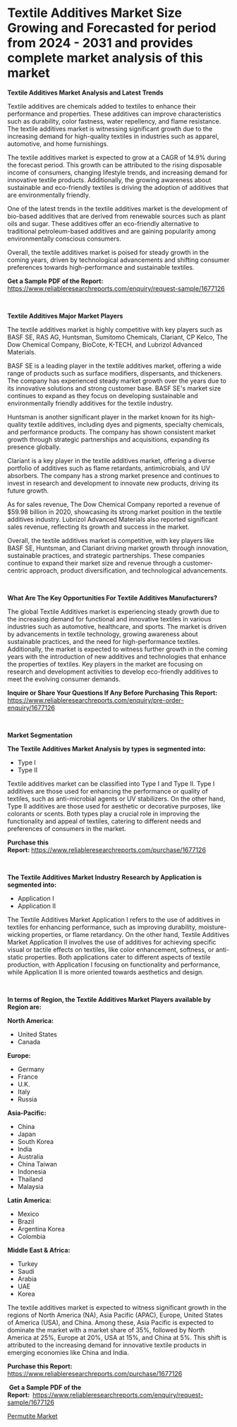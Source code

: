 <p><h1>Textile Additives Market Size Growing and Forecasted for period from 2024 - 2031 and provides complete market analysis of this market</h1></p><p><strong>Textile Additives Market Analysis and Latest Trends</strong></p>
<p><p>Textile additives are chemicals added to textiles to enhance their performance and properties. These additives can improve characteristics such as durability, color fastness, water repellency, and flame resistance. The textile additives market is witnessing significant growth due to the increasing demand for high-quality textiles in industries such as apparel, automotive, and home furnishings.</p><p>The textile additives market is expected to grow at a CAGR of 14.9% during the forecast period. This growth can be attributed to the rising disposable income of consumers, changing lifestyle trends, and increasing demand for innovative textile products. Additionally, the growing awareness about sustainable and eco-friendly textiles is driving the adoption of additives that are environmentally friendly.</p><p>One of the latest trends in the textile additives market is the development of bio-based additives that are derived from renewable sources such as plant oils and sugar. These additives offer an eco-friendly alternative to traditional petroleum-based additives and are gaining popularity among environmentally conscious consumers.</p><p>Overall, the textile additives market is poised for steady growth in the coming years, driven by technological advancements and shifting consumer preferences towards high-performance and sustainable textiles.</p></p>
<p><strong>Get a Sample PDF of the Report:&nbsp;</strong> <a href="https://www.reliableresearchreports.com/enquiry/request-sample/1677126">https://www.reliableresearchreports.com/enquiry/request-sample/1677126</a></p>
<p>&nbsp;</p>
<p><strong>Textile Additives Major Market Players</strong></p>
<p><p>The textile additives market is highly competitive with key players such as BASF SE, RAS AG, Huntsman, Sumitomo Chemicals, Clariant, CP Kelco, The Dow Chemical Company, BioCote, K-TECH, and Lubrizol Advanced Materials. </p><p>BASF SE is a leading player in the textile additives market, offering a wide range of products such as surface modifiers, dispersants, and thickeners. The company has experienced steady market growth over the years due to its innovative solutions and strong customer base. BASF SE's market size continues to expand as they focus on developing sustainable and environmentally friendly additives for the textile industry.</p><p>Huntsman is another significant player in the market known for its high-quality textile additives, including dyes and pigments, specialty chemicals, and performance products. The company has shown consistent market growth through strategic partnerships and acquisitions, expanding its presence globally.</p><p>Clariant is a key player in the textile additives market, offering a diverse portfolio of additives such as flame retardants, antimicrobials, and UV absorbers. The company has a strong market presence and continues to invest in research and development to innovate new products, driving its future growth.</p><p>As for sales revenue, The Dow Chemical Company reported a revenue of $59.98 billion in 2020, showcasing its strong market position in the textile additives industry. Lubrizol Advanced Materials also reported significant sales revenue, reflecting its growth and success in the market.</p><p>Overall, the textile additives market is competitive, with key players like BASF SE, Huntsman, and Clariant driving market growth through innovation, sustainable practices, and strategic partnerships. These companies continue to expand their market size and revenue through a customer-centric approach, product diversification, and technological advancements.</p></p>
<p>&nbsp;</p>
<p><strong>What Are The Key Opportunities For Textile Additives Manufacturers?</strong></p>
<p><p>The global Textile Additives market is experiencing steady growth due to the increasing demand for functional and innovative textiles in various industries such as automotive, healthcare, and sports. The market is driven by advancements in textile technology, growing awareness about sustainable practices, and the need for high-performance textiles. Additionally, the market is expected to witness further growth in the coming years with the introduction of new additives and technologies that enhance the properties of textiles. Key players in the market are focusing on research and development activities to develop eco-friendly additives to meet the evolving consumer demands.</p></p>
<p><strong>Inquire or Share Your Questions If Any Before Purchasing This Report:</strong> <a href="https://www.reliableresearchreports.com/enquiry/pre-order-enquiry/1677126">https://www.reliableresearchreports.com/enquiry/pre-order-enquiry/1677126</a></p>
<p>&nbsp;</p>
<p><strong>Market Segmentation</strong></p>
<p><strong>The Textile Additives Market Analysis by types is segmented into:</strong></p>
<p><ul><li>Type I</li><li>Type II</li></ul></p>
<p><p>Textile additives market can be classified into Type I and Type II. Type I additives are those used for enhancing the performance or quality of textiles, such as anti-microbial agents or UV stabilizers. On the other hand, Type II additives are those used for aesthetic or decorative purposes, like colorants or scents. Both types play a crucial role in improving the functionality and appeal of textiles, catering to different needs and preferences of consumers in the market.</p></p>
<p><strong>Purchase this Report:&nbsp;</strong><a href="https://www.reliableresearchreports.com/purchase/1677126">https://www.reliableresearchreports.com/purchase/1677126</a></p>
<p>&nbsp;</p>
<p><strong>The Textile Additives Market Industry Research by Application is segmented into:</strong></p>
<p><ul><li>Application I</li><li>Application II</li></ul></p>
<p><p>The Textile Additives Market Application I refers to the use of additives in textiles for enhancing performance, such as improving durability, moisture-wicking properties, or flame retardancy. On the other hand, Textile Additives Market Application II involves the use of additives for achieving specific visual or tactile effects on textiles, like color enhancement, softness, or anti-static properties. Both applications cater to different aspects of textile production, with Application I focusing on functionality and performance, while Application II is more oriented towards aesthetics and design.</p></p>
<p>&nbsp;</p>
<p><strong>In terms of Region, the Textile Additives Market Players available by Region are:</strong></p>
<p>
    <p> <strong> North America: </strong>
        <ul>
            <li>United States</li>
            <li>Canada</li>
        </ul>
        </p> 
    <p> <strong> Europe: </strong>
        <ul>
            <li>Germany</li>
            <li>France</li>
            <li>U.K.</li>
            <li>Italy</li>
            <li>Russia</li>
        </ul>
        </p> 
    <p> <strong> Asia-Pacific: </strong>
        <ul>
            <li>China</li>
            <li>Japan</li>
            <li>South Korea</li>
            <li>India</li>
            <li>Australia</li>
            <li>China Taiwan</li>
            <li>Indonesia</li>
            <li>Thailand</li>
            <li>Malaysia</li>
        </ul>
        </p> 
    <p> <strong> Latin America: </strong>
        <ul>
            <li>Mexico</li>
            <li>Brazil</li>
            <li>Argentina Korea</li>
            <li>Colombia</li>
        </ul>
        </p> 
    <p> <strong> Middle East & Africa: </strong>
        <ul>
            <li>Turkey</li>
            <li>Saudi</li>
            <li>Arabia</li>
            <li>UAE</li>
            <li>Korea</li>
        </ul>
    </p>
    </p>
<p><p>The textile additives market is expected to witness significant growth in the regions of North America (NA), Asia Pacific (APAC), Europe, United States of America (USA), and China. Among these, Asia Pacific is expected to dominate the market with a market share of 35%, followed by North America at 25%, Europe at 20%, USA at 15%, and China at 5%. This shift is attributed to the increasing demand for innovative textile products in emerging economies like China and India.</p></p>
<p><strong>Purchase this Report: </strong><a href="https://www.reliableresearchreports.com/purchase/1677126">https://www.reliableresearchreports.com/purchase/1677126</a></p>
<p>&nbsp;<strong>Get a Sample PDF of the Report:&nbsp;&nbsp;</strong><a href="https://www.reliableresearchreports.com/enquiry/request-sample/1677126">https://www.reliableresearchreports.com/enquiry/request-sample/1677126</a></p>
<p><strong></strong></p>
<p><p><a href="https://github.com/markusgodoy/Market-Research-Report-List-2/blob/main/permutite-market.md">Permutite Market</a></p></p>